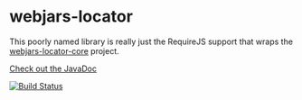 webjars-locator
===============

This poorly named library is really just the RequireJS support that wraps the [webjars-locator-core](https://github.com/webjars/webjars-locator-core) project.

[Check out the JavaDoc](https://javadoccentral.herokuapp.com/org.webjars/webjars-locator/latest)

[![Build Status](https://travis-ci.com/webjars/webjars-locator.svg?branch=master)](https://travis-ci.com/webjars/webjars-locator)
